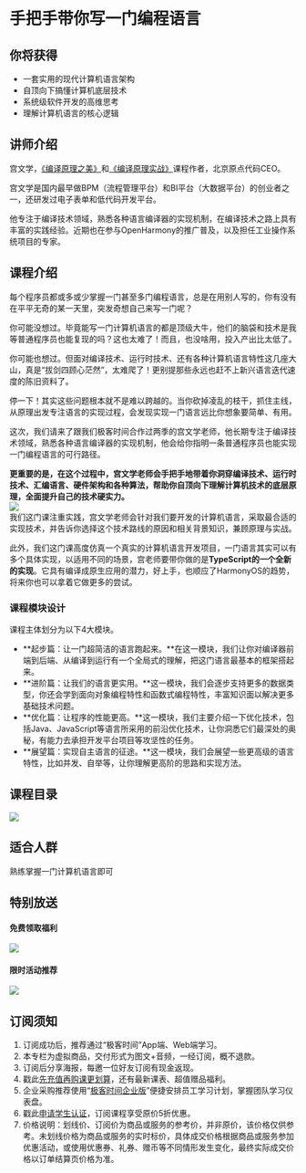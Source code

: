 # 手把手带你写一门编程语言

## 你将获得

*   一套实用的现代计算机语言架构
*   自顶向下搞懂计算机底层技术
*   系统级软件开发的高维思考
*   理解计算机语言的核心逻辑

  

## 讲师介绍

宫文学，[《编译原理之美》](https://time.geekbang.org/column/intro/100034101)和[《编译原理实战》](https://time.geekbang.org/column/intro/100052801)课程作者，北京原点代码CEO。

宫文学是国内最早做BPM（流程管理平台）和BI平台（大数据平台）的创业者之一，还研发过电子表单和低代码开发平台。

他专注于编译技术领域，熟悉各种语言编译器的实现机制，在编译技术之路上具有丰富的实践经验。近期也在参与OpenHarmony的推广普及，以及担任工业操作系统项目的专家。

  

## 课程介绍

每个程序员都或多或少掌握一门甚至多门编程语言，总是在用别人写的，你有没有在平平无奇的某一天里，突发奇想自己来写一门呢？

你可能没想过。毕竟能写一门计算机语言的都是顶级大牛，他们的脑袋和技术是我等普通程序员也能复现的吗？这也太难了！而且，也没啥用，投入产出比太低了。

你可能也想过。但面对编译技术、运行时技术、还有各种计算机语言特性这几座大山，真是“拔剑四顾心茫然”，太难爬了！更别提那些永远也赶不上新兴语言迭代速度的陈旧资料了。

停一下！其实这些问题根本就不是难以跨越的。当你砍掉凌乱的枝干，抓住主线，从原理出发专注语言的实现过程，会发现实现一门语言远比你想象要简单、有用。

这次，我们请来了跟我们极客时间合作过两季的宫文学老师，他长期专注于编译技术领域，熟悉各种语言编译器的实现机制，他会给你指明一条普通程序员也能实现一门编程语言的可行路径。

**更重要的是，在这个过程中，宫文学老师会手把手地带着你洞穿编译技术、运行时技术、汇编语言、硬件架构和各种算法，帮助你自顶向下理解计算机技术的底层原理，全面提升自己的技术硬实力。**  
![](https://static001.geekbang.org/resource/image/09/88/09444903e7e24329da8727851be75388.jpg)  
我们这门课注重实践，宫文学老师会针对我们要开发的计算机语言，采取最合适的实现技术，并告诉你选择这个技术路线的原因和相关背景知识，兼顾原理与实战。

此外，我们这门课高度仿真一个真实的计算机语言开发项目，一门语言其实可以有多个具体实现，以适用不同的场景，宫老师要带你做的是**TypeScript的一个全新的实现**。它具有编译成原生应用的潜力，好上手，也顺应了HarmonyOS的趋势，将来你也可以拿着它做更多的尝试。

### 课程模块设计

课程主体划分为以下4大模块。

*   **起步篇：让一门超简洁的语言跑起来。**在这一模块，我们让你对编译器前端到后端、从编译到运行有一个全局式的理解，把这门语言最基本的框架搭起来。
*   **进阶篇：让我们的语言更实用。**这一模块，我们会逐步支持更多的数据类型，你还会学到面向对象编程特性和函数式编程特性，丰富知识面以解决更多基础技术问题。
*   **优化篇：让程序的性能更高。**这一模块，我们主要介绍一下优化技术，包括Java、JavaScript等语言所采用的前沿优化技术，让你洞悉它们最深处的奥秘，有能力去承担开发平台项目等攻坚性的任务。
*   **展望篇：实现自主语言的征途。**这一模块，我们会展望一些更高级的语言特性，比如并发、自举等，让你理解更高阶的思路和实现方法。

  

## 课程目录

![](https://static001.geekbang.org/resource/image/c8/23/c8652c14c656799b63123b9829789823.jpg)

  

## 适合人群

熟练掌握一门计算机语言即可

  

## 特别放送

#### 免费领取福利

[![](https://static001.geekbang.org/resource/image/a1/4a/a1254c5523a33bf77ec32edfbc8e5f4a.jpg)](https://time.geekbang.org/article/354230)  
  

#### 限时活动推荐

[![](https://static001.geekbang.org/resource/image/e7/88/e787834ec0927ca4bf8d6eb703c5e188.jpg)](https://time.geekbang.org/activity/promo?page_name=page_37&utm_source=tebiefangsong)

  

## 订阅须知

1.  订阅成功后，推荐通过“极客时间”App端、Web端学习。
2.  本专栏为虚拟商品，交付形式为图文+音频，一经订阅，概不退款。
3.  订阅后分享海报，每邀一位好友订阅有现金返现。
4.  戳此[先充值再购课更划算](https://shop18793264.m.youzan.com/wscgoods/detail/2fmoej9krasag5p?scan=1&activity=none&from=kdt&qr=directgoods_1541158976&shopAutoEnter=1)，还有最新课表、超值赠品福利。
5.  企业采购推荐使用“[极客时间企业版](https://b.geekbang.org/?utm_source=geektime&utm_medium=columnintro&utm_campaign=newregister&gk_source=2021020901_gkcolumnintro_newregister)”便捷安排员工学习计划，掌握团队学习仪表盘。
6.  戳此[申请学生认证](https://promo.geekbang.org/activity/student-certificate?utm_source=geektime&utm_medium=caidanlan1)，订阅课程享受原价5折优惠。
7.  价格说明：划线价、订阅价为商品或服务的参考价，并非原价，该价格仅供参考。未划线价格为商品或服务的实时标价，具体成交价格根据商品或服务参加优惠活动，或使用优惠券、礼券、赠币等不同情形发生变化，最终实际成交价格以订单结算页价格为准。
